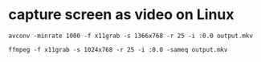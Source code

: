 # capture screen as video on Linux

```
avconv -minrate 1000 -f x11grab -s 1366x768 -r 25 -i :0.0 output.mkv

ffmpeg -f x11grab -s 1024x768 -r 25 -i :0.0 -sameq output.mkv
```
